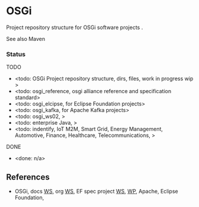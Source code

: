 # OSGi

Project repository structure for OSGi software projects . 

See also Maven


### Status

TODO
* <todo: OSGi Project repository structure, dirs, files, work in progress wip >
* <todo: osgi_reference, osgi alliance reference and specification standard>
* <todo: osgi_elcipse, for Eclipse Foundation projects>
* <todo: osgi_kafka, for Apache Kafka projects>
* <todo: osgi_ws02,  >
* <todo: enterprise Java, >
* <todo: indentify, IoT M2M, Smart Grid, Energy Management, Automotive, Finance, Healthcare, Telecommunications, >

DONE
* <done: n/a>

## References

* OSGi, docs [WS](https://docs.osgi.org/), org [WS](https://www.osgi.org/), EF spec project [WS](https://projects.eclipse.org/projects/technology.osgi), [WP](https://en.wikipedia.org/wiki/OSGi), Apache, Eclipse Foundation, 


